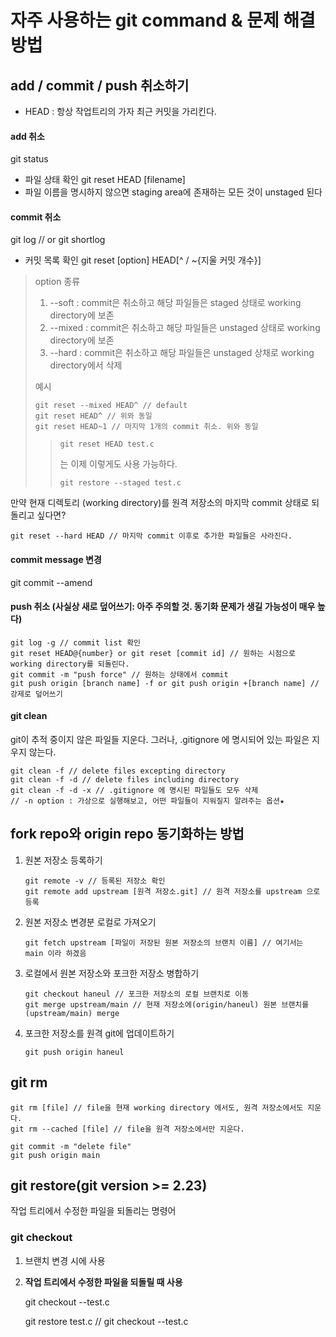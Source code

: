 자주 사용하는 git command & 문제 해결 방법
===================================

## add / commit / push 취소하기
- HEAD : 항상 작업트리의 가자 최근 커밋을 가리킨다.

#### add 취소
  git status
- 파일 상태 확인
  git reset HEAD [filename]
- 파일 이름을 명시하지 않으면 staging area에 존재하는 모든 것이 unstaged 된다


#### commit 취소
  git log // or git shortlog
- 커밋 목록 확인
  git reset [option] HEAD[^ / ~{지울 커밋 개수}]
> option 종류
> 1. --soft : commit은 취소하고 해당 파일들은 staged 상태로 working directory에 보존
> 2. --mixed : commit은 취소하고 해당 파일들은 unstaged 상태로 working directory에 보존
> 3. --hard : commit은 취소하고 해당 파일들은 unstaged 상채로 working directory에서 삭제
> 
> 예시
> 
>     git reset --mixed HEAD^ // default
>     git reset HEAD^ // 위와 동일
>     git reset HEAD~1 // 마지막 1개의 commit 취소. 위와 동일
> 
>>
>>     git reset HEAD test.c
>>     
>> 는 이제 이렇게도 사용 가능하다.
>> 
>>     git restore --staged test.c
>> 
>>
만약 현재 디렉토리 (working directory)를 원격 저장소의 마지막 commit 상태로 되돌리고 싶다면?

    git reset --hard HEAD // 마지막 commit 이후로 추가한 파일들은 사라진다.


#### commit message 변경
  git commit --amend


#### push 취소 (사실상 새로 덮어쓰기: 아주 주의할 것. 동기화 문제가 생길 가능성이 매우 높다)
    
    git log -g // commit list 확인
    git reset HEAD@{number} or git reset [commit id] // 원하는 시점으로 working directory를 되돌린다.
    git commit -m "push force" // 원하는 상태에서 commit
    git push origin [branch name] -f or git push origin +[branch name] // 강제로 덮어쓰기
    
    
#### git clean
  git이 추적 중이지 않은 파일들 지운다. 
  그러나, .gitignore 에 명시되어 있는 파일은 지우지 않는다.
  
    git clean -f // delete files excepting directory
    git clean -f -d // delete files including directory
    git clean -f -d -x // .gitignore 에 명시된 파일들도 모두 삭제
    // -n option : 가상으로 실행해보고, 어떤 파일들이 지워질지 알려주는 옵션★
    
    
    
## fork repo와 origin repo 동기화하는 방법

1. 원본 저장소 등록하기
    
       git remote -v // 등록된 저장소 확인
       git remote add upstream [원격 저장소.git] // 원격 저장소를 upstream 으로 등록
    
2. 원본 저장소 변경분 로컬로 가져오기

       git fetch upstream [파일이 저장된 원본 저장소의 브랜치 이름] // 여기서는 main 이라 하겠음
     
3. 로컬에서 원본 저장소와 포크한 저장소 병합하기

       git checkout haneul // 포크한 저장소의 로컬 브랜치로 이동
       git merge upstream/main // 현재 저장소에(origin/haneul) 원본 브랜치를(upstream/main) merge
    
4. 포크한 저장소를 원격 git에 업데이트하기

       git push origin haneul
  
  
## git rm

    git rm [file] // file을 현재 working directory 에서도, 원격 저장소에서도 지운다.
    git rm --cached [file] // file을 원격 저장소에서만 지운다.
    
    git commit -m "delete file"
    git push origin main
    
    
## git restore(git version >= 2.23)

작업 트리에서 수정한 파일을 되돌리는 명령어
### git checkout
1. 브랜치 변경 시에 사용
2. __작업 트리에서 수정한 파일을 되돌릴 때 사용__

    git checkout --test.c

    git restore test.c // git checkout --test.c

